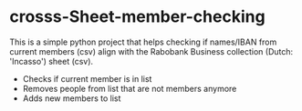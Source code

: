 # crosss-Sheet-member-checking

This is a simple python project that helps checking if names/IBAN from current members (csv) align with the Rabobank
Business collection (Dutch: 'Incasso') sheet (csv).

- Checks if current member is in list
- Removes people from list that are not members anymore
- Adds new members to list